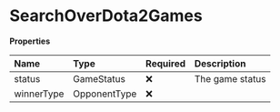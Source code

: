 # SearchOverDota2Games

**Properties**

| Name       | Type         | Required | Description     |
| :--------- | :----------- | :------- | :-------------- |
| status     | GameStatus   | ❌       | The game status |
| winnerType | OpponentType | ❌       |                 |
